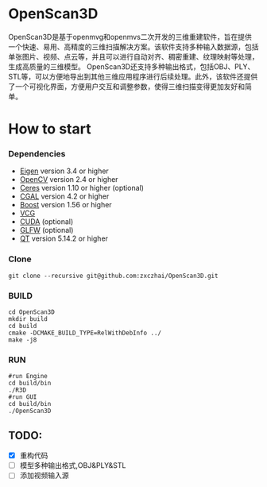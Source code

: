 # OpenScan3D
OpenScan3D是基于openmvg和openmvs二次开发的三维重建软件，旨在提供一个快速、易用、高精度的三维扫描解决方案。该软件支持多种输入数据源，包括单张图片、视频、点云等，并且可以进行自动对齐、稠密重建、纹理映射等处理，生成高质量的三维模型。  OpenScan3D还支持多种输出格式，包括OBJ、PLY、STL等，可以方便地导出到其他三维应用程序进行后续处理。此外，该软件还提供了一个可视化界面，方便用户交互和调整参数，使得三维扫描变得更加友好和简单。

# How to start
### Dependencies
* [Eigen](http://eigen.tuxfamily.org) version 3.4 or higher
* [OpenCV](http://opencv.org) version 2.4 or higher
* [Ceres](http://ceres-solver.org) version 1.10 or higher (optional)
* [CGAL](http://www.cgal.org) version 4.2 or higher
* [Boost](http://www.boost.org) version 1.56 or higher
* [VCG](http://vcg.isti.cnr.it/vcglib)
* [CUDA](https://developer.nvidia.com/cuda-downloads) (optional)
* [GLFW](http://www.glfw.org) (optional)
* [QT](https://www.qt.io/) version 5.14.2 or higher
### Clone
``` shell 
git clone --recursive git@github.com:zxczhai/OpenScan3D.git
```
### BUILD
``` shell
cd OpenScan3D
mkdir build
cd build
cmake -DCMAKE_BUILD_TYPE=RelWithDebInfo ../
make -j8
```
### RUN
``` shell
#run Engine
cd build/bin
./R3D
#run GUI
cd build/bin
./OpenScan3D
```
## TODO:
- [x] 重构代码
- [ ] 模型多种输出格式,OBJ&PLY&STL
- [ ] 添加视频输入源
